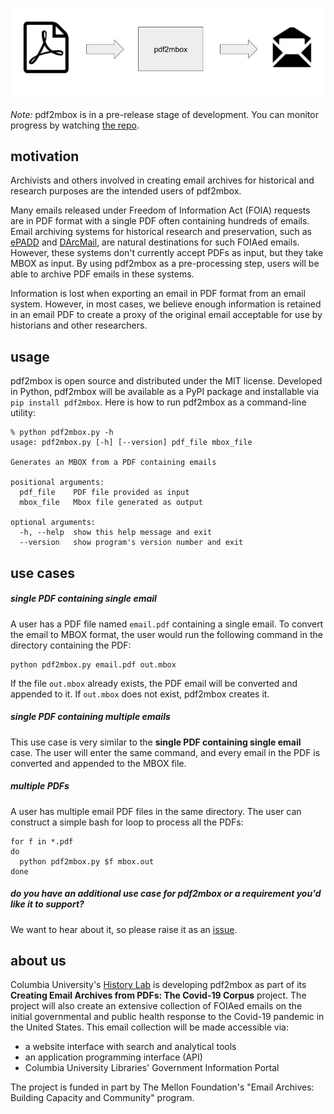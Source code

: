 ![Image](pdf2mbox_diagram.png)

*Note:* pdf2mbox is in a pre-release stage of development. You can monitor progress by watching [the repo](https://github.com/history-lab/pdf2mbox).

## motivation
Archivists and others involved in creating email archives for historical and research purposes are the intended users of pdf2mbox. 

Many emails released under Freedom of Information Act (FOIA) requests are in PDF format with a single PDF often containing hundreds of emails. Email archiving systems for historical research and preservation, such as [ePADD](https://epadd.stanford.edu/) and [DArcMail](https://siarchives.si.edu/what-we-do/digital-curation/email-preservation-darcmail), are natural destinations for such FOIAed emails. However, these systems don't currently accept PDFs as input, but they take MBOX as input. By using pdf2mbox as a pre-processing step, users will be able to archive PDF emails in these systems.

Information is lost when exporting an email in PDF format from an email system. However, in most cases, we believe enough information is retained in an email PDF to create a proxy of the original email acceptable for use by historians and other researchers.

## usage
pdf2mbox is open source and distributed under the MIT license. Developed in Python, pdf2mbox will be available as a PyPI package and installable via `pip install pdf2mbox`. Here is how to run pdf2mbox as a command-line utility: 
```
% python pdf2mbox.py -h
usage: pdf2mbox.py [-h] [--version] pdf_file mbox_file

Generates an MBOX from a PDF containing emails

positional arguments:
  pdf_file    PDF file provided as input
  mbox_file   Mbox file generated as output

optional arguments:
  -h, --help  show this help message and exit
  --version   show program's version number and exit
```
  
## use cases

##### single PDF containing single email
A user has a PDF file named `email.pdf` containing a single email. To convert the email to MBOX format, the user would run the following command in the directory containing the PDF:
```
python pdf2mbox.py email.pdf out.mbox
```
If the file `out.mbox` already exists, the PDF email will be converted and appended to it. If `out.mbox` does not exist, pdf2mbox creates it.

##### single PDF containing multiple emails
This use case is very similar to the **single PDF containing single email** case. The user will enter the same command, and every email in the PDF is converted and appended to the MBOX file.

##### multiple PDFs
A user has multiple email PDF files in the same directory. The user can construct a simple bash for loop to process all the PDFs:

```
for f in *.pdf
do
  python pdf2mbox.py $f mbox.out
done
```

##### do you have an additional use case for pdf2mbox or a requirement you'd like it to support? 
We want to hear about it, so please raise it as an [issue](https://github.com/history-lab/pdf2mbox/issues).

## about us
Columbia University's [History Lab](http://history-lab.org) is developing pdf2mbox as part of its **Creating Email Archives from PDFs: The Covid-19 Corpus** project.  The project will also create an extensive collection of FOIAed emails on the initial governmental and public health response to the Covid-19 pandemic in the United States. This email collection will be made accessible via: 
- a website interface with search and analytical tools
- an application programming interface (API)
- Columbia University Libraries' Government Information Portal

The project is funded in part by The Mellon Foundation's "Email Archives: Building Capacity and Community" program.

